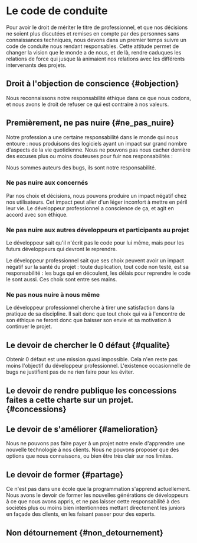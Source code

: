 # Le code de conduite

Pour avoir le droit de mériter le titre de professionnel, et que nos décisions ne soient plus discutées et remises en compte par des personnes sans connaissances techniques, nous devons dans un premier temps suivre un code de conduite nous rendant responsables.
Cette attitude permet de changer la vision que le monde a de nous, et de là, rendre caduques les relations de force qui jusque là animaient nos relations avec les différents intervenants des projets.

## Droit à l'objection de conscience {#objection}

Nous reconnaissons notre responsabilité éthique dans ce que nous codons, et nous avons le droit de refuser ce qui est contraire à nos valeurs.


## Premièrement, ne pas nuire {#ne_pas_nuire}

Notre profession a une certaine responsabilité dans le monde qui nous entoure : nous produisons des logiciels ayant un impact sur grand nombre d'aspects de la vie quotidienne.
Nous ne pouvons pas nous cacher derrière des excuses plus ou moins douteuses pour fuir nos responsabilités :

Nous sommes auteurs des bugs, ils sont notre responsabilité.

### Ne pas nuire aux concernés

Par nos choix et décisions, nous pouvons produire un impact négatif chez nos utilisateurs. Cet impact peut aller d'un léger inconfort à mettre en péril leur vie. Le développeur professionnel a conscience de ça, et agit en accord avec son éthique.

### Ne pas nuire aux autres développeurs et participants au projet

Le développeur sait qu'il n'écrit pas le code pour lui même, mais pour les futurs développeurs qui devront le reprendre.

Le développeur professionnel sait que ses choix peuvent avoir un impact négatif sur la santé du projet : toute duplication, tout code non testé, est sa responsabilité : les bugs qui en découlent, les délais pour reprendre le code le sont aussi. Ces choix sont entre ses mains.

### Ne pas nous nuire à nous même

Le développeur professionnel cherche à tirer une satisfaction dans la pratique de sa discipline. Il sait donc que tout choix qui va à l'encontre de son éthique ne feront donc que baisser son envie et sa motivation à continuer le projet.

## Le devoir de chercher le 0 défaut {#qualite}

Obtenir 0 défaut est une mission quasi impossible. Cela n'en reste pas moins l'objectif du développeur professionnel. L'existence occasionnelle de bugs ne justifient pas de ne rien faire pour les éviter.

## Le devoir de rendre publique les concessions faites a cette charte sur un projet. {#concessions}


## Le devoir de s'améliorer {#amelioration}

Nous ne pouvons pas faire payer à un projet notre envie d'apprendre une nouvelle technologie à nos clients. Nous ne pouvons proposer que des options que nous connaissons, ou bien être très clair sur nos limites.

## Le devoir de former {#partage}

Ce n'est pas dans une école que la programmation s'apprend actuellement. Nous avons le devoir de former les nouvelles générations de développeurs à ce que nous avons appris, et ne pas laisser cette responsabilité à des sociétés plus ou moins bien intentionnées mettant directement les juniors en façade des clients, en les faisant passer pour des experts.

## Non détournement {#non_detournement}
